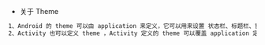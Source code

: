 - 关于 Theme

```tex
1、Android 的 theme 可以由 application 来定义，它可以用来设置 状态栏、标题栏、窗体的样式；
2、Activity 也可以定义 theme ，Activity 定义的 theme 可以覆盖 application 定义的 theme。
```

